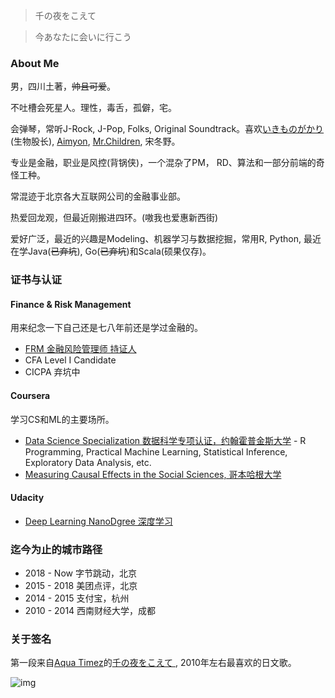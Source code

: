 
> 千の夜をこえて

> 今あなたに会いに行こう

### About Me

男，四川土著，~~帅且可爱~~。

不吐槽会死星人。理性，毒舌，孤僻，宅。

会弹琴，常听J-Rock, J-Pop, Folks, Original Soundtrack。喜欢[いきものがかり](http://ikimonogakari.com/)(生物股长), [Aimyon](http://www.aimyong.net/), [Mr.Children](http://www.mrchildren.jp/), 宋冬野。


专业是金融，职业是风控(背锅侠)，一个混杂了PM， RD、算法和一部分前端的奇怪工种。

常混迹于北京各大互联网公司的金融事业部。

热爱回龙观，但最近刚搬进四环。(嗷我也爱惠新西街)

爱好广泛，最近的兴趣是Modeling、机器学习与数据挖掘，常用R, Python, 最近在学Java(~~已弃坑~~), Go(~~已弃坑~~)和Scala(硕果仅存)。

### 证书与认证

#### Finance & Risk Management
用来纪念一下自己还是七八年前还是学过金融的。

- [FRM 金融风险管理师 持证人](http://my.garp.org/DigitalBadgeFRM?id=0034000001aeWr3AAE)
- CFA Level I Candidate
- CICPA 弃坑中


#### Coursera
学习CS和ML的主要场所。

- [Data Science Specialization 数据科学专项认证，约翰霍普金斯大学](https://www.coursera.org/specializations/jhu-data-science)
        - R Programming, Practical Machine Learning, Statistical Inference, Exploratory Data Analysis, etc.
- [Measuring Causal Effects in the Social Sciences, 哥本哈根大学](https://www.coursera.org/account/accomplishments/verify/CL8NUCSTDAJT)

#### Udacity

- [Deep Learning NanoDgree 深度学习](https://graduation.udacity.com/confirm/A4TCQYGQ)

### 迄今为止的城市路径

- 2018 - Now    字节跳动，北京
- 2015 - 2018   美团点评，北京
- 2014 - 2015   支付宝，杭州
- 2010 - 2014   西南财经大学，成都

### 关于签名

第一段来自[Aqua Timez](https://zh.wikipedia.org/wiki/Aqua_Timez)的[千の夜をこえて
](https://music.douban.com/subject/1926414/), 2010年左右最喜欢的日文歌。

![img](https://s2.ax1x.com/2019/08/22/md5n41.jpg)
